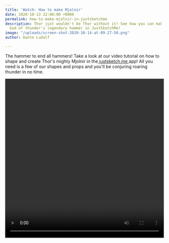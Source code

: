 ```yaml
---
title: 'Watch: How to make Mjolnir'
date: 2020-10-13 22:00:00 +0000
permalink: how-to-make-mjolnir-in-justsketchme
description: Thor just wouldn't be Thor without it! See how you can make the mighty
  God of thunder's legendary hammer in JustSketchMe!
image: "/uploads/screen-shot-2020-10-14-at-09-27-50.png"
author: Dante Ludolf

---
```

The hammer to end all hammers! Take a look at our video tutorial on how to shape and create Thor's mighty Mjolnir in the[ justsketch.me ](justsketch.me "app")app! All you need is a few of our shapes and props and you'll be conjuring roaring thunder in no time. 

 <video width="512" height="512" autoplay loop>
  <source src="/uploads/let-s-make-mjolnir.mp4" type="video/mp4">
</video> 